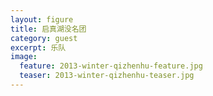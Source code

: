 ```yaml
---
layout: figure
title: 启真湖没名团
category: guest
excerpt: 乐队
image:
  feature: 2013-winter-qizhenhu-feature.jpg
  teaser: 2013-winter-qizhenhu-teaser.jpg
---
```


